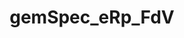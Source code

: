 ---
title: gemSpec_eRp_FdV
linkTitle: gemSpec_eRp_FdV
description: >
  E-Rezept-Frontend des Versicherten
---